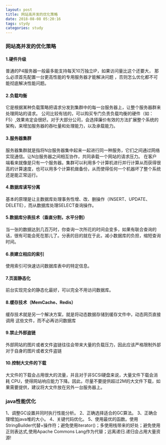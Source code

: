 ```yaml
---
layout: post
title: 网站高并发的优化策略
date: 2018-08-08 05:20:16
tags: stydy
categories: study
---
```



### 网站高并发的优化策略

#### 1.硬件升级
普通的P4服务器一般最多能支持每天10万独立IP，如果访问量比这个还要大， 那么必须首先配置一台更高性能的专用服务器才能解决问题 ，否则怎么优化都不可能彻底解决性能问题。

#### 2.负载均衡
它是根据某种负载策略把请求分发到集群中的每一台服务器上，让整个服务器群来处理网站的请求。 
公司比较有钱的，可以购买专门负责负载均衡的硬件（如：F5）,效果肯定会很好。对于大部分公司，会选择廉价有效的方法扩展整个系统的架构，来增加服务器的吞吐量和处理能力，以及承载能力。

#### 3.服务器集群
服务器集群就是指将N台服务器集中起来一起进行同一种服务，它们之间通过网络实现通信。让N台服务器之间相互协作，共同承载一个网站的请求压力。 
在客户端看来就像是只有一个服务器。集群可以利用多个计算机进行并行计算从而获得很高的计算速度，也可以用多个计算机做备份，从而使得任何一个机器坏了整个系统还是能正常运行。

<!-- more -->

#### 4.数据库读写分离
基本的原理是让主数据库处理事务性增、改、删操作（INSERT、UPDATE、DELETE），而从数据库处理SELECT查询操作。

#### 5.数据库分表技术（垂直分割，水平分割）
当一张的数据达到几百万时，你查询一次所花的时间会变多，如果有联合查询的话，很有可能会死在那儿了。分表的目的就在于此，减小数据库的负担，缩短查询时间。

#### 6.表建立相应的索引
使用索引可快速访问数据库表中的特定信息。

#### 7.页面静态化
前台实现完全的静态化最好，可以完全不用访问数据库。

#### 8.缓存技术（MemCache、Redis）
缓存技术就是另一个解决方案，就是将动态数据存储到缓存文件中，动态网页直接调用 这些文件，而不必再访问数据库

#### 9.禁止外部盗链
外部网站的图片或者文件盗链往往会带来大量的负载压力，因此应该严格限制外部对于自身的图片或者文件盗链

#### 10.控制大文件的下载
大文件的下载会占用很大的流量，并且对于非SCSI硬盘来说，大量文件下载会消耗 CPU，使得网站响应能力下降。因此，尽量不要提供超过2M的大文件下载，如果需要提供，建议将大文件放在另外一台服务器上。

### java性能优化
1、调整GC设置并同时执行性能分析。
2、正确选择适合的GC算法。
3、正确合理增加java堆的大小。
4、关键代码优化。
5、使用最优的函数。使用StringBuilder代替+操作符；避免使用iterator()；多使用栈带来的好处；避免使用正则表达式,使用Apache Commons Lang作为代替；远离递归.递归会占用大量资源!




